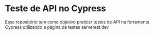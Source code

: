 # Teste de API no Cypress

Esse repositório tem como objetivo praticar testes de API na ferramenta Cypress utilizando a página de testes serverest.dev